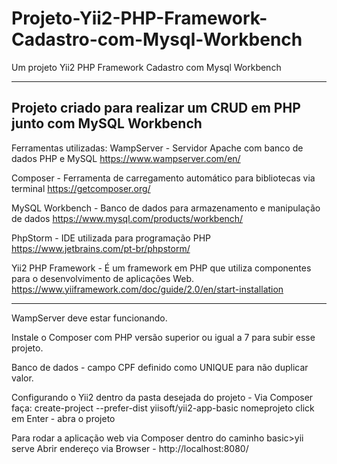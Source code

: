 # Projeto-Yii2-PHP-Framework-Cadastro-com-Mysql-Workbench
Um projeto Yii2 PHP Framework Cadastro com Mysql Workbench

-------------------------------------------------------------------------------
Projeto criado para realizar um CRUD em PHP junto com MySQL Workbench
-------------------------------------------------------------------------------

Ferramentas utilizadas:
WampServer - Servidor Apache com banco de dados PHP e MySQL
https://www.wampserver.com/en/

Composer - Ferramenta de carregamento automático para bibliotecas via terminal
https://getcomposer.org/

MySQL Workbench - Banco de dados para armazenamento e manipulação de dados
https://www.mysql.com/products/workbench/

PhpStorm - IDE utilizada para programação PHP
https://www.jetbrains.com/pt-br/phpstorm/

Yii2 PHP Framework - É um framework em PHP que utiliza componentes para o desenvolvimento de aplicações Web.
https://www.yiiframework.com/doc/guide/2.0/en/start-installation

-------------------------------------------------------------------------------
WampServer deve estar funcionando.

Instale o Composer com PHP versão  superior ou igual a 7 para subir esse projeto.

Banco de dados - campo CPF definido como UNIQUE para não duplicar valor.

Configurando o Yii2 dentro da pasta desejada do projeto - Via Composer faça: create-project --prefer-dist yiisoft/yii2-app-basic nomeprojeto 
click em Enter - abra o projeto

Para rodar a aplicação web via Composer dentro do caminho basic>yii serve
Abrir endereço via Browser -  http://localhost:8080/




